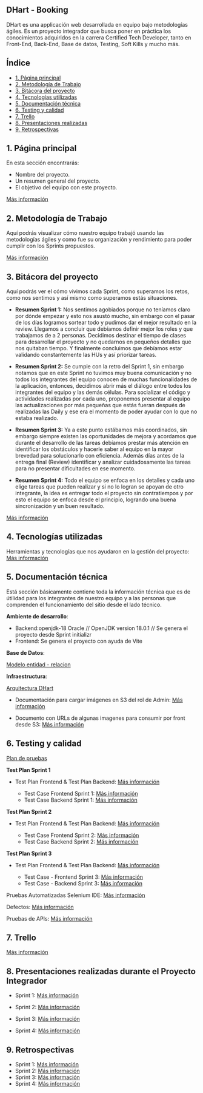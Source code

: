 ## DHart - Booking

DHart es una applicación web desarrollada en equipo bajo metodologías ágiles. Es un proyecto integrador que busca poner en práctica los conocimientos adquiridos en la carrera Certified Tech Developer, tanto en Front-End, Back-End, Base de datos, Testing, Soft Kills y mucho más.

## Índice

* [1. Página principal](#1-página-principal)
* [2. Metodología de Trabajo](#2-metodología-de-trabajo)
* [3. Bitácora del proyecto](#3-bitácora-del-proyecto)
* [4. Tecnologías utilizadas](#4-tecnologías-utilizadas)
* [5. Documentación técnica](#5-documentación-técnica)
* [6. Testing y calidad](#6-testing-y-calidad)
* [7. Trello](#7-trello)
* [8. Presentaciones realizadas](#8-presentaciones-realizadas)
* [9. Retrospectivas](#9-retrospectivas)

## 1. Página principal

En esta sección encontrarás:
  * Nombre del proyecto.
  * Un resumen general del proyecto.
  * El objetivo del equipo con este proyecto.

[Más información](https://docs.google.com/presentation/d/1WwELqgFqJvL16bqf0azexlOVCuIfOVb6DZ-BTKH639I/edit?usp=sharingEquipo)

## 2. Metodología de Trabajo

Aquí podrás visualizar cómo nuestro equipo trabajó usando las metodologías ágiles y como fue su organización y rendimiento para poder cumplir con los Sprints propuestos.

[Más información](https://docs.google.com/presentation/d/1qwPFgPTwKb8DQAehrUXQik_61Xps-CKPNLEQAXGPo_M/edit?usp=sharing)

## 3. Bitácora del proyecto

Aquí podrás ver el cómo vivimos cada Sprint, como superamos los retos, como nos sentimos y así mismo como superamos estás situaciones.
 
  * **Resumen Sprint 1:** Nos sentimos agobiados porque no teníamos claro por dónde empezar y esto nos asustó mucho, sin embargo con el pasar de los días logramos sortear todo y pudimos dar el mejor resultado en la review. Llegamos a concluir que debíamos definir mejor los roles y que trabajamos de a 2 personas. Decidimos destinar el tiempo de clases para desarrollar el proyecto y no quedarnos en pequeños detalles que nos quitaban tiempo. Y finalmente concluimos que debíamos estar validando constantemente las HUs y así priorizar tareas.

  * **Resumen Sprint 2:** Se cumple con la retro del Sprint 1, sin embargo notamos que en este Sprint no tuvimos muy buena comunicación y no todos los integrantes del equipo conocen de muchas funcionalidades de la aplicación, entonces, decidimos abrir más el diálogo entre todos los integrantes del equipo y las demás células. Para socializar el código y actividades realizadas por cada uno, proponemos presentar al equipo las
  actualizaciones por más pequeñas que estás fueran después de realizadas las Daily y ese era el momento de poder ayudar con lo que no estaba realizado.

  * **Resumen Sprint 3:** Ya a este punto estábamos más coordinados, sin embargo siempre existen las oportunidades de mejora y acordamos que durante el desarrollo de las tareas debíamos prestar más atención en identificar los obstáculos y hacerle saber al equipo en la mayor brevedad para solucionarlo con eficiencia. Además días antes de la entrega final (Review) identificar y analizar cuidadosamente las tareas para no presentar dificultades en ese momento.

  * **Resumen Sprint 4:** Todo el equipo se enfoca en los detalles y cada uno elige tareas que pueden realizar y si no lo logran se apoyan de otro integrante, la idea es entregar todo el proyecto sin contratiempos y por esto el equipo se enfoca desde el principio, logrando una buena sincronización y un buen resultado.

[Más información](https://docs.google.com/presentation/d/1DyR1FQZJojs-UZM8LAEWighyds5GQ87Ux4FGdeuIqU/edit?usp=sharing)

## 4. Tecnologías utilizadas

Herramientas y tecnologías que nos ayudaron en la gestión del proyecto: [Más información](https://docs.google.com/presentation/d/1Uanum12QrD6t9nuXbckTB8WjxRJ2M3RcaYfVDUrtAp0/edit?usp=sharing)

## 5. Documentación técnica

Está sección básicamente contiene toda la información técnica que es de útilidad para los integrantes de nuestro equipo y a las personas que comprenden el funcionamiento del sitio desde el lado técnico.

**Ambiente de desarrollo**:

  * Backend:openjdk-18 Oracle // OpenJDK version 18.0.1 // Se genera el proyecto desde Sprint initializr
  * Frontend: Se genera el proyecto con ayuda de Vite

**Base de Datos**:
  
[Modelo entidad - relacion](https://gitlab.ctd.academy/ctd/hispanos/proyecto-integrador-1/proyecto-integrador-0523/1021pt-c1/equipo-6/-/wikis/uploads/b264a1994fd068f623b5e4414151dbf0/Modelo_DER-DHART.pdf)

**Infraestructura**:

[Arquitectura DHart](https://gitlab.ctd.academy/ctd/hispanos/proyecto-integrador-1/proyecto-integrador-0523/1021pt-c1/equipo-6/-/wikis/uploads/3fd276d22f3fa2298776d9b3000057f1/diagrama_Arquitecturainfra_DHart.drawio.pdf)

  * Documentación para cargar imágenes en S3 del rol de Admin: [Más información](https://docs.google.com/document/d/1RHEOWnLoL3tOKImyPy01P0w--6RARWUgAXRD-3F2nyg/edit)

  * Documento con URLs de algunas imagenes para consumir por front desde S3: [Más información](https://docs.google.com/document/d/1UQlDUhlbvtkH7a_Y0aEpCKZ4eM-WU-viyVYH1JnjmAA/edit)


## 6. Testing y calidad

[Plan de pruebas](https://docs.google.com/document/d/14sAxnu9P_msUKGg5ZolK-iAd0nrOSyteTiZvuRBy5UY/edit?usp=sharing)

**Test Plan Sprint 1**

  * Test Plan Frontend & Test Plan Backend: [Más información](https://docs.google.com/spreadsheets/d/1sMBYujI1B7IhlBp4sCrIt3v4JxEgOJR-/edit?usp=sharing&ouid=118220150694044454855&rtpof=true&sd=true)

    * Test Case Frontend Sprint 1: [Más información](https://docs.google.com/document/d/1Tn2n-7VTrFY-feQNffqWKG4S5NTM06n6zkzT5Fc3HxE/edit?usp=sharing)  
    * Test Case Backend Sprint 1: [Más información](https://docs.google.com/document/d/16awfFsRve3vDK7li40eePtyB-IAiu_1souDPP7ow1Qo/edit?usp=sharing)

**Test Plan Sprint 2**

  * Test Plan Frontend & Test Plan Backend: [Más información](https://docs.google.com/spreadsheets/d/1jqQx2DII2BLKVfCj36S8pyVAjyQEN7Pf/edit?usp=sharing&ouid=118220150694044454855&rtpof=true&sd=true)

    * Test Case Frontend Sprint 2: [Más información](https://docs.google.com/document/d/16SXmGlVhOxxYmTewSFmGO2hhA6Il_jXVqX-dDaR0AME/edit?usp=sharing)
    * Test Case Backend Sprint 2: [Más información](https://docs.google.com/document/d/1Oj4t8nvXiq2lGk05d2s46VQEsK2gVr--tm3WHeUZs-w/edit?usp=sharing)

**Test Plan Sprint 3**

  * Test Plan Frontend & Test Plan Backend: [Más información](https://docs.google.com/spreadsheets/d/1uSNAg_ji_j375pvqjFUSAKECcrTOJ5ZB/edit?usp=sharing&ouid=118220150694044454855&rtpof=true&sd=true)

    * Test Case - Frontend Sprint 3: [Más información](https://docs.google.com/document/d/1zVJKGRak7SNOYSpEgW1Ek_n4KPt8JT6pSnJNpPvzgec/edit?usp=sharing)
    * Test Case - Backend Sprint 3: [Más información](https://docs.google.com/document/d/1MhHk4KU6PUSTmnFm8FOwiMFfbsOfMYCNvTY4iushFbw/edit?usp=sharing)

Pruebas Automatizadas Selenium IDE: [Más información](https://docs.google.com/document/d/1izzOzVFrD3AUt2dKnCyuSHRZ-2CVflp2awmLefwBV-M/edit?usp=sharing)

Defectos: [Más información](https://docs.google.com/spreadsheets/d/1i7a3khjfuZQ2kHbk3Y_3EiYyYfNkSYX1/edit?usp=sharing&ouid=118220150694044454855&rtpof=true&sd=true)

Pruebas de APIs: [Más información](https://docs.google.com/document/d/1OlWnPU59FxgbOrsoyXJewQ3hDs5lZ9z1/edit?usp=sharing&ouid=118220150694044454855&rtpof=true&sd=true)

## 7. Trello

[Más información](https://trello.com/b/leNVlqMv/pi)

## 8. Presentaciones realizadas durante el Proyecto Integrador

  * Sprint 1: [Más información](https://docs.google.com/presentation/d/1UY-GxEyMc4BFrQKyJNMEIVdelvt66h6V-jhzjIJu0sI/edit?usp=sharing)
  
  * Sprint 2: [Más información](https://docs.google.com/presentation/d/1WX1bXPWZInDGLXBjbwgUGeDFqBuTvhAuC4MaKkEhkcY/edit?usp=sharing)

  * Sprint 3: [Más información](https://docs.google.com/presentation/d/1VHR1xDjhwyBKwM7eCGQnsXumlo1_gC2WdcKNXASoM3o/edit?usp=sharing)

  * Sprint 4: [Más información](https://docs.google.com/presentation/d/1sGANgnPEwxoBY7czWeFhqE8mRi9Oo_jH6DlshecRWQU/edit?usp=sharing)

## 9. Retrospectivas

  * Sprint 1: [Más información](https://metroretro.io/board/LB1CLNAQT6QY)
  * Sprint 2: [Más información](https://metroretro.io/board/LBERDF8H00ID)
  * Sprint 3: [Más información](https://metroretro.io/board/LB62EG4L52FF)
  * Sprint 4: [Más información](https://metroretro.io/board/LBQEIS7QA69O)





